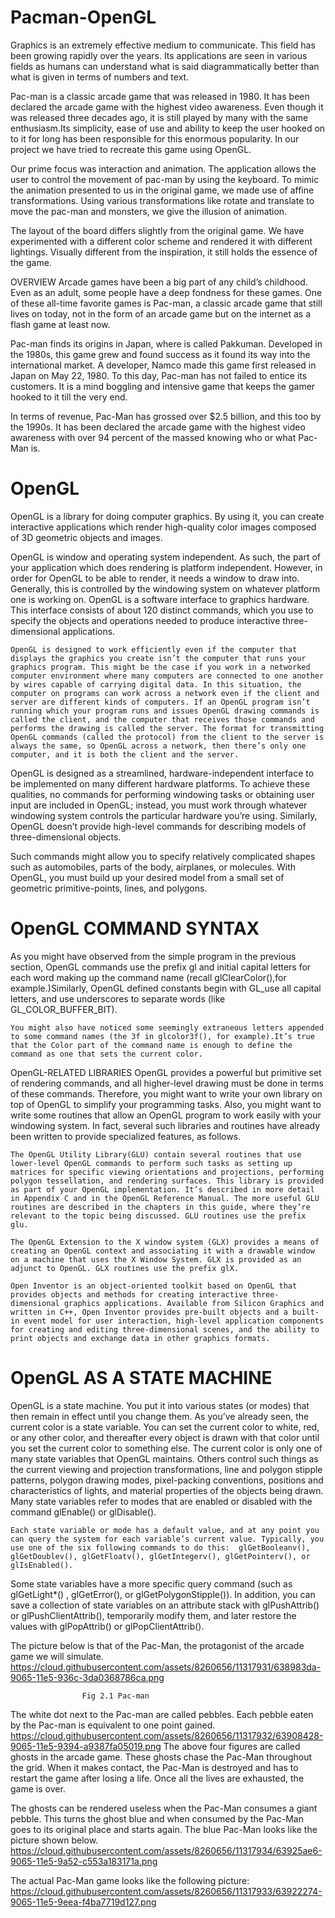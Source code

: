# Pacman-OpenGL

Graphics is an extremely effective medium to communicate. This field has been growing rapidly over the years. Its applications are seen in various fields as humans can understand what is said diagrammatically better than what is given in terms of numbers and text. 

Pac-man is a classic arcade game that was released in 1980. It has been declared the arcade game with the highest video awareness. Even though it was released three decades ago, it is still played by many with the same enthusiasm.Its simplicity, ease of use and ability to keep the user hooked on to it for long has been responsible for this enormous popularity. In our project we have tried to recreate this game using OpenGL.

Our prime focus was interaction and animation. The application allows the user to control the movement of pac-man by using the keyboard. To mimic the animation presented to us in the original game, we made use of affine transformations. Using various transformations like rotate and translate to move the pac-man and monsters, we give the illusion of animation.

The layout of the board differs slightly from the original game. We have experimented with a 
different color scheme and rendered it with different lightings. Visually different from the 
inspiration, it still holds the essence of the game.

OVERVIEW
Arcade games have been a big part of any child’s childhood. Even as an adult, some people have a deep fondness for these games. One of these all-time favorite games is Pac-man, a classic arcade game that still lives on today, not in the form of an arcade game but on the internet as a flash game at least now.

Pac-man finds its origins in Japan, where is called Pakkuman. Developed in the 1980s, this game grew and found success as it found its way into the international market.  A developer, Namco made this game first released in Japan on May 22, 1980. To this day, Pac-man has not failed to entice its customers. It is a mind boggling and intensive game that keeps the gamer hooked to it till the very end.

In terms of revenue, Pac-Man has grossed over $2.5 billion, and this too by the 1990s. It has been declared the arcade game with the highest video awareness with over 94 percent of the massed knowing who or what Pac-Man is.

# OpenGL
OpenGL is a library for doing computer graphics. By using it, you can create interactive applications which render high-quality color images composed of 3D geometric objects and images.

OpenGL is window and operating system independent. As such, the part of your application which does rendering is platform independent. However, in order for OpenGL to be able to render, it needs a window to draw into. Generally, this is controlled by the windowing system on whatever platform one is working on.
	OpenGL is a software interface to graphics hardware. This interface consists of about 120 distinct commands, which you use to specify the objects and operations needed to produce interactive three-dimensional applications.

	OpenGL is designed to work efficiently even if the computer that displays the graphics you create isn’t the computer that runs your graphics program. This might be the case if you work in a networked computer environment where many computers are connected to one another by wires capable of carrying digital data. In this situation, the computer on programs can work across a network even if the client and server are different kinds of computers. If an OpenGL program isn’t running which your program runs and issues OpenGL drawing commands is called the client, and the computer that receives those commands and performs the drawing is called the server. The format for transmitting OpenGL commands (called the protocol) from the client to the server is always the same, so OpenGL across a network, then there’s only one computer, and it is both the client and the server.
	
OpenGL is designed as a streamlined, hardware-independent interface to be implemented on many different hardware platforms. To achieve these qualities, no commands for performing windowing tasks or obtaining user input are included in OpenGL; instead, you must work through whatever windowing system controls the particular hardware you’re using. Similarly, OpenGL doesn’t provide high-level commands for describing models of three-dimensional objects.

Such commands might allow you to specify relatively complicated shapes such as automobiles, parts of the body, airplanes, or molecules. With OpenGL, you must build up your desired model from a small set of geometric primitive-points, lines, and polygons.

# OpenGL COMMAND SYNTAX
As you might have observed from the simple program in the previous section, OpenGL commands use the prefix gl and initial capital letters for each word making up the command name (recall glClearColor(),for example.)Similarly, OpenGL defined constants begin with GL_use all capital letters, and use underscores to separate words (like GL_COLOR_BUFFER_BIT).

	You might also have noticed some seemingly extraneous letters appended to some command names (the 3f in glcolor3f(), for example).It’s true that the Color part of the command name is enough to define the command as one that sets the current color.
OpenGL-RELATED LIBRARIES
OpenGL provides a powerful but primitive set of rendering commands, and all higher-level drawing must be done in terms of these commands. Therefore, you might want to write your own library on top of OpenGL to simplify your programming tasks. Also, you might want to write some routines that allow an OpenGL program to work easily with your windowing system. In fact, several such libraries and routines have already been written to provide specialized features, as follows.
 
	The OpenGL Utility Library(GLU) contain several routines that use lower-level OpenGL commands to perform such tasks as setting up matrices for specific viewing orientations and projections, performing polygon tessellation, and rendering surfaces. This library is provided as part of your OpenGL implementation. It’s described in more detail in Appendix C and in the OpenGL Reference Manual. The more useful GLU routines are described in the chapters in this guide, where they’re relevant to the topic being discussed. GLU routines use the prefix glu.

	The OpenGL Extension to the X window system (GLX) provides a means of creating an OpenGL context and associating it with a drawable window on a machine that uses the X Window System. GLX is provided as an adjunct to OpenGL. GLX routines use the prefix glX.

	Open Inventor is an object-oriented toolkit based on OpenGL that provides objects and methods for creating interactive three-dimensional graphics applications. Available from Silicon Graphics and written in C++, Open Inventor provides pre-built objects and a built-in event model for user interaction, high-level application components for creating and editing three-dimensional scenes, and the ability to print objects and exchange data in other graphics formats.

# OpenGL AS A STATE MACHINE
OpenGL is a state machine. You put it into various states (or modes) that then remain in effect until you change them. As you’ve already seen, the current color is a state variable. You can set the current color to white, red, or any other color, and thereafter every object is drawn with that color until you set the current color to something else. The current color is only one of many state variables that OpenGL maintains. Others control such things as the current viewing and projection transformations, line and polygon stipple patterns, polygon drawing modes, pixel-packing conventions, positions and characteristics of lights, and material properties of the objects being drawn. Many state variables refer to modes that are enabled or disabled with the command glEnable() or glDisable().

	Each state variable or mode has a default value, and at any point you can query the system for each variable’s current value. Typically, you use one of the six following commands to do this:  glGetBooleanv(), glGetDoublev(), glGetFloatv(), glGetIntegerv(), glGetPointerv(), or glIsEnabled().
	
 Some state variables have a more specific query command (such as glGetLight*() ,
glGetError(), or glGetPolygonStipple()). In addition, you can save a collection of state variables on an attribute stack with glPushAttrib() or glPushClientAttrib(), temporarily modify them, and later restore  the values with glPopAttrib() or glPopClientAttrib().

The picture below is that of the Pac-Man, the protagonist of the arcade game we will simulate.
https://cloud.githubusercontent.com/assets/8260656/11317931/638983da-9065-11e5-936c-3da0368786ca.png

					Fig 2.1 Pac-man
The white dot next to the Pac-man are called pebbles. Each pebble eaten by the Pac-man is equivalent to one point gained.
https://cloud.githubusercontent.com/assets/8260656/11317932/63908428-9065-11e5-9394-a9387fa05019.png
The above four figures are called ghosts in the arcade game. These ghosts chase the Pac-Man throughout the grid. When it makes contact, the Pac-Man is destroyed and has to restart the game after losing a life. Once all the lives are exhausted, the game is over.

The ghosts can be rendered useless when the Pac-Man consumes a giant pebble. This turns the ghost blue and when consumed by the Pac-Man goes to its original place and starts again.
The blue Pac-Man looks like the picture shown below.
https://cloud.githubusercontent.com/assets/8260656/11317934/63925ae6-9065-11e5-9a52-c553a183171a.png

The actual Pac-Man game looks like the following picture:
https://cloud.githubusercontent.com/assets/8260656/11317933/63922274-9065-11e5-9eea-f4ba7719d127.png
